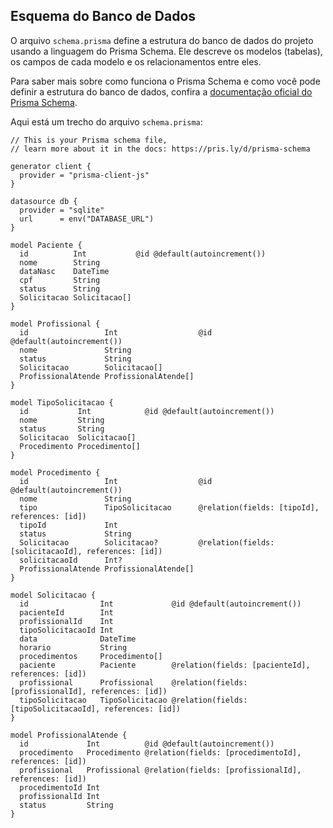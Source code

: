 ## Esquema do Banco de Dados

O arquivo `schema.prisma` define a estrutura do banco de dados do projeto usando a linguagem do Prisma Schema. Ele descreve os modelos (tabelas), os campos de cada modelo e os relacionamentos entre eles.

Para saber mais sobre como funciona o Prisma Schema e como você pode definir a estrutura do banco de dados, confira a [documentação oficial do Prisma Schema](https://pris.ly/d/prisma-schema).

Aqui está um trecho do arquivo `schema.prisma`:

```prisma
// This is your Prisma schema file,
// learn more about it in the docs: https://pris.ly/d/prisma-schema

generator client {
  provider = "prisma-client-js"
}

datasource db {
  provider = "sqlite"
  url      = env("DATABASE_URL")
}

model Paciente {
  id          Int           @id @default(autoincrement())
  nome        String
  dataNasc    DateTime
  cpf         String
  status      String
  Solicitacao Solicitacao[]
}

model Profissional {
  id                 Int                  @id @default(autoincrement())
  nome               String
  status             String
  Solicitacao        Solicitacao[]
  ProfissionalAtende ProfissionalAtende[]
}

model TipoSolicitacao {
  id           Int            @id @default(autoincrement())
  nome         String
  status       String
  Solicitacao  Solicitacao[]
  Procedimento Procedimento[]
}

model Procedimento {
  id                 Int                  @id @default(autoincrement())
  nome               String
  tipo               TipoSolicitacao      @relation(fields: [tipoId], references: [id])
  tipoId             Int
  status             String
  Solicitacao        Solicitacao?         @relation(fields: [solicitacaoId], references: [id])
  solicitacaoId      Int?
  ProfissionalAtende ProfissionalAtende[]
}

model Solicitacao {
  id                Int             @id @default(autoincrement())
  pacienteId        Int
  profissionalId    Int
  tipoSolicitacaoId Int
  data              DateTime
  horario           String
  procedimentos     Procedimento[]
  paciente          Paciente        @relation(fields: [pacienteId], references: [id])
  profissional      Profissional    @relation(fields: [profissionalId], references: [id])
  tipoSolicitacao   TipoSolicitacao @relation(fields: [tipoSolicitacaoId], references: [id])
}

model ProfissionalAtende {
  id             Int          @id @default(autoincrement())
  procedimento   Procedimento @relation(fields: [procedimentoId], references: [id])
  profissional   Profissional @relation(fields: [profissionalId], references: [id])
  procedimentoId Int
  profissionalId Int
  status         String
}

```